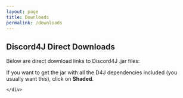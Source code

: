 ```yaml
---
layout: page
title: Downloads
permalink: /downloads
---
```


<section class="page-header">
    <h1 class="project-name">Discord4J Direct Downloads</h1>
</section>

<section class="main-content">
    <p>Below are direct download links to Discord4J .jar files:</p>
    <p>If you want to get the jar with all the D4J dependencies included (you usually want this), click on <strong>Shaded</strong>.</p>
    <script type="text/javascript">
        //alert("test");
        var rawFile = new XMLHttpRequest();
        rawFile.open("GET", "https://api.github.com/repos/austinv11/Discord4j/releases", true);
        rawFile.onreadystatechange = function () {
            var list = document.createElement("ul");
            document.getElementById("list").appendChild(list);
            if(rawFile.readyState === 4) {
                if(rawFile.status === 200 || rawFile.status == 0) {
                    var snapshotBtn = document.createElement("li");
                    snapshotBtn.innerHTML = "<a href=https://jitpack.io/com/github/austinv11/Discord4j/dev-SNAPSHOT/Discord4j-dev-SNAPSHOT.jar>Latest Development (Unstable) Build</a> (<strong><a href=https://jitpack.io/com/github/austinv11/Discord4j/dev-SNAPSHOT/Discord4j-dev-SNAPSHOT-shaded.jar>Shaded</a></strong>, <a href=https://jitpack.io/com/github/austinv11/Discord4j/dev-SNAPSHOT/Discord4j-dev-SNAPSHOT-javadoc.jar>Javadoc</a>, <a href=https://jitpack.io/com/github/austinv11/Discord4j/dev-SNAPSHOT/Discord4j-dev-SNAPSHOT-sources.jar>Source</a>)"
                    list.appendChild(snapshotBtn);
                    var releases = JSON.parse(rawFile.responseText)
                    for (i = 0; i < releases.length; i++) {
                        var release = releases[i]
                        var version = release.tag_name
                        var btn = document.createElement("li");
                        btn.innerHTML = "<a href=https://jitpack.io/com/github/austinv11/Discord4j/"+version+"/Discord4j-"+version+".jar>"+version+"</a> (<strong><a href=https://jitpack.io/com/github/austinv11/Discord4j/"+version+"/Discord4j-"+version+"-shaded.jar>Shaded</a></strong>, <a href=https://jitpack.io/com/github/austinv11/Discord4j/"+version+"/Discord4j-"+version+"-javadoc.jar>Javadoc</a>, <a href=https://jitpack.io/com/github/austinv11/Discord4j/"+version+"/Discord4j-"+version+"-sources.jar>Source</a>)"
                        list.appendChild(btn);
                    }
                }
            }
        }
        rawFile.send(null);
    </script>
    <div id="list">

    </div>
</section>